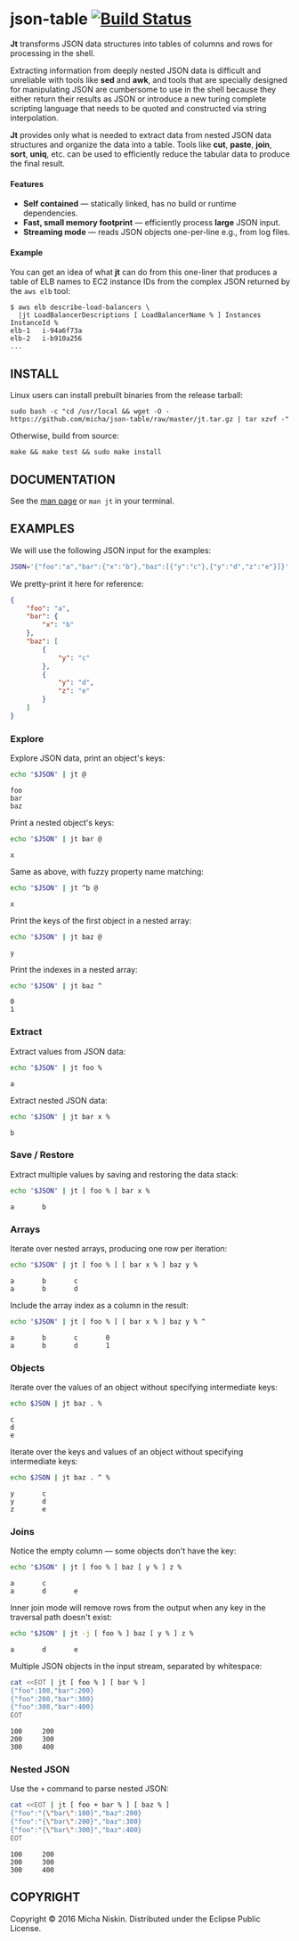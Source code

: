 # json-table [![Build Status](https://travis-ci.org/micha/json-table.svg?branch=master)](https://travis-ci.org/micha/json-table)

**Jt** transforms JSON data structures into tables of columns and rows for
processing in the shell.

Extracting information from deeply nested JSON data is difficult and unreliable
with tools like **sed** and **awk**, and tools that are specially designed for
manipulating JSON are cumbersome to use in the shell because they either return
their results as JSON or introduce a new turing complete scripting language
that needs to be quoted and constructed via string interpolation.

**Jt** provides only what is needed to extract data from nested JSON data
structures and organize the data into a table. Tools like **cut**, **paste**,
**join**, **sort**, **uniq**, etc. can be used to efficiently reduce the
tabular data to produce the final result.

#### Features

* **Self contained** &mdash; statically linked, has no build or runtime dependencies.
* **Fast, small memory footprint** &mdash; efficiently process **large** JSON input.
* **Streaming mode** &mdash; reads JSON objects one-per-line e.g., from log files.

#### Example

You can get an idea of what **jt** can do from this one-liner that produces
a table of ELB names to EC2 instance IDs from the complex JSON returned by the
`aws elb` tool:

```
$ aws elb describe-load-balancers \
  |jt LoadBalancerDescriptions [ LoadBalancerName % ] Instances InstanceId %
elb-1	i-94a6f73a
elb-2	i-b910a256
...
```

## INSTALL

Linux users can install prebuilt binaries from the release tarball:

```
sudo bash -c "cd /usr/local && wget -O - https://github.com/micha/json-table/raw/master/jt.tar.gz | tar xzvf -"
```

Otherwise, build from source:

```
make && make test && sudo make install
```

## DOCUMENTATION

See the [man page][man] or `man jt` in your terminal.

## EXAMPLES

We will use the following JSON input for the examples:

```bash
JSON='{"foo":"a","bar":{"x":"b"},"baz":[{"y":"c"},{"y":"d","z":"e"}]}'
```

We pretty-print it here for reference:

```json
{
    "foo": "a",
    "bar": {
        "x": "b"
    },
    "baz": [
        {
            "y": "c"
        },
        {
            "y": "d",
            "z": "e"
        }
    ]
}
```

### Explore

Explore JSON data, print an object's keys:

```bash
echo "$JSON" | jt @
```
```
foo
bar
baz
```

Print a nested object's keys:

```bash
echo "$JSON" | jt bar @
```
```
x
```

Same as above, with fuzzy property name matching:

```bash
echo "$JSON" | jt ^b @
```
```
x
```

Print the keys of the first object in a nested array:

```bash
echo "$JSON" | jt baz @
```
```
y
```

Print the indexes in a nested array:

```bash
echo "$JSON" | jt baz ^
```
```
0
1
```

### Extract

Extract values from JSON data:

```bash
echo "$JSON" | jt foo %
```
```
a
```

Extract nested JSON data:

```bash
echo "$JSON" | jt bar x %
```
```
b
```

### Save / Restore

Extract multiple values by saving and restoring the data stack:

```bash
echo "$JSON" | jt [ foo % ] bar x %
```
```
a       b
```

### Arrays

Iterate over nested arrays, producing one row per iteration:

```bash
echo "$JSON" | jt [ foo % ] [ bar x % ] baz y %
```
```
a       b       c
a       b       d
```

Include the array index as a column in the result:

```bash
echo "$JSON" | jt [ foo % ] [ bar x % ] baz y % ^
```
```
a       b       c       0
a       b       d       1
```

### Objects

Iterate over the values of an object without specifying intermediate keys:

```bash
echo $JSON | jt baz . %
```
```
c
d
e
```

Iterate over the keys and values of an object without specifying intermediate keys:

```bash
echo $JSON | jt baz . ^ %
```
```
y       c
y       d
z       e
```

### Joins

Notice the empty column &mdash; some objects don't have the <z> key:

```bash
echo "$JSON" | jt [ foo % ] baz [ y % ] z %
```
```
a       c
a       d       e
```

Inner join mode will remove rows from the output when any key in the traversal
path doesn't exist:

```bash
echo "$JSON" | jt -j [ foo % ] baz [ y % ] z %
```
```
a       d       e
```

Multiple JSON objects in the input stream, separated by whitespace:

```bash
cat <<EOT | jt [ foo % ] [ bar % ]
{"foo":100,"bar":200}
{"foo":200,"bar":300}
{"foo":300,"bar":400}
EOT
```
```
100     200
200     300
300     400
```

### Nested JSON

Use the `+` command to parse nested JSON:

```bash
cat <<EOT | jt [ foo + bar % ] [ baz % ]
{"foo":"{\"bar\":100}","baz":200}
{"foo":"{\"bar\":200}","baz":300}
{"foo":"{\"bar\":300}","baz":400}
EOT
```
```
100     200
200     300
300     400
```


## COPYRIGHT

Copyright © 2016 Micha Niskin. Distributed under the Eclipse Public License.

[man]: http://htmlpreview.github.io/?https://raw.githubusercontent.com/micha/json-table/master/jt.1.html
